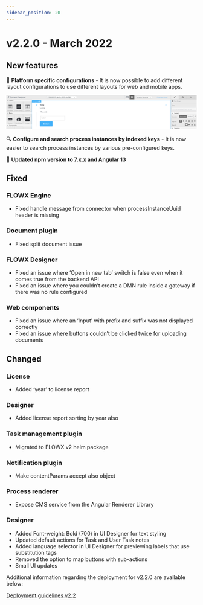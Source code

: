 ```yaml
---
sidebar_position: 20
--- 
```


# v2.2.0 - March 2022

## **New features**

📱 **Platform specific configurations** - It is now possible to add different layout configurations to use different layouts for web and mobile apps.

![](../img/220_layout.png)

:mag: **Configure and search process instances by indexed keys** - It is now easier to search process instances by various pre-configured keys.

:tada: **Updated npm version to 7.x.x and Angular 13**

## **Fixed**


### FLOWX Engine

* Fixed handle message from connector when processInstanceUuid header is missing

### Document plugin

* Fixed split document issue

### FLOWX Designer

* Fixed an issue where ‘Open in new tab’ switch is false even when it comes true from the backend API
* Fixed an issue where you couldn’t create a DMN rule inside a gateway if there was no rule configured

### Web components

* Fixed an issue where an ‘Input’ with prefix and suffix was not displayed correctly
* Fixed an issue where buttons couldn’t be clicked twice for uploading documents

## **Changed**

### License

* Added ‘year’ to license report

### Designer

* Added license report sorting by year also

### Task management plugin

* Migrated to FLOWX v2 helm package

### Notification plugin

* Make contentParams accept also object

### Process renderer

* Expose CMS service from the Angular Renderer Library

### Designer

* Added Font-weight: Bold (700) in UI Designer for text styling
* Updated default actions for Task and User Task notes
* Added language selector in UI Designer for previewing labels that use substitution tags
* Removed the option to map buttons with sub-actions
* Small UI updates

Additional information regarding the deployment for v2.2.0 are available below:

[Deployment guidelines v2.2](deployment-guidelines-v2.2)

